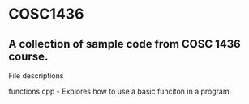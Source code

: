 # COSC1436
A collection of sample code from COSC 1436 course.
--------------------------------------------------
File descriptions

functions.cpp - Explores how to use a basic funciton in a program.
